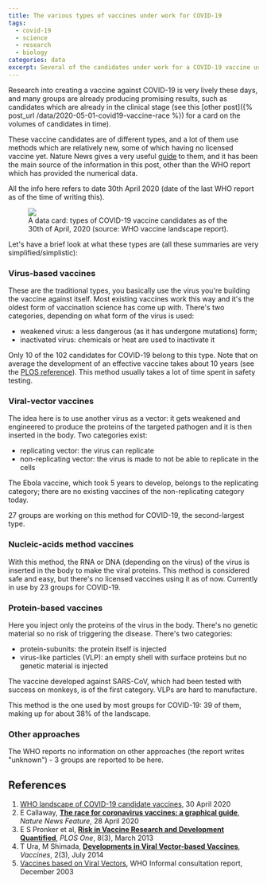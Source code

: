 ```yaml
---
title: The various types of vaccines under work for COVID-19
tags:
  - covid-19
  - science
  - research
  - biology
categories: data
excerpt: Several of the candidates under work for a COVID-19 vaccine use methods and technologies which are novel and not used yet in existing vaccines.
---
```


Research into creating a vaccine against COVID-19 is very lively these days, and many groups are already producing promising results, such as candidates which are already in the clinical stage (see this [other post]({% post_url /data/2020-05-01-covid19-vaccine-race %}) for a card on the volumes of candidates in time).

These vaccine candidates are of different types, and a lot of them use methods which are relatively new, some of which having no licensed vaccine yet. Nature News gives a very useful [guide](#references) to them, and it has been the main source of the information in this post, other than the WHO report which has provided the numerical data.

All the info here refers to date 30th April 2020 (date of the last WHO report as of the time of writing this).

<figure class="responsive">
  <img src="{{ site.url }}{{site.posts_images_path}}covid19-vaccine-types.jpg">
  <figcaption>A data card: types of COVID-19 vaccine candidates as of the 30th of April, 2020 (source: WHO vaccine landscape report).</figcaption>
</figure>

Let's have a brief look at what these types are (all these summaries are very simplified/simplistic):

### Virus-based vaccines

These are the traditional types, you basically use the virus you're building the vaccine against itself. Most existing vaccines work this way and it's the oldest form of vaccination science has come up with. There's two categories, depending on what form of the virus is used:
* weakened virus: a less dangerous (as it has undergone mutations) form;
* inactivated virus: chemicals or heat are used to inactivate it

Only 10 of the 102 candidates for COVID-19 belong to this type. Note that on average the development of an effective vaccine takes about 10 years (see the [PLOS reference](#references)). This method usually takes a lot of time spent in safety testing.

### Viral-vector vaccines

The idea here is to use another virus as a vector: it gets weakened and engineered to produce the proteins of the targeted pathogen and it is then inserted in the body. Two categories exist:
* replicating vector: the virus can replicate
* non-replicating vector: the virus is made to not be able to replicate in the cells

The Ebola vaccine, which took 5 years to develop, belongs to the replicating category; there are no existing vaccines of the non-replicating category today.

27 groups are working on this method for COVID-19, the second-largest type.

### Nucleic-acids method vaccines

With this method, the RNA or DNA (depending on the virus) of the virus is inserted in the body to make the viral proteins. This method is considered safe and easy, but there's no licensed vaccines using it as of now. Currently in use by 23 groups for COVID-19.

### Protein-based vaccines

Here you inject only the proteins of the virus in the body. There's no genetic material so no risk of triggering the disease. There's two categories:
* protein-subunits: the protein itself is injected
* virus-like particles (VLP): an empty shell with surface proteins but no genetic material is injected

The vaccine developed against SARS-CoV, which had been tested with success on monkeys, is of the first category. VLPs are hard to manufacture.

This method is the one used by most groups for COVID-19: 39 of them, making up for about 38% of the landscape.

### Other approaches

The WHO reports no information on other approaches (the report writes "unknown") - 3 groups are reported to be here.

## References

1. [WHO landscape of COVID-19 candidate vaccines](https://www.who.int/who-documents-detail/draft-landscape-of-covid-19-candidate-vaccines), 30 April 2020
2. E Callaway, [**The race for coronavirus vaccines: a graphical guide**](https://www.nature.com/articles/d41586-020-01221-y), _Nature News Feature_, 28 April 2020
3. E S Pronker et al, [**Risk in Vaccine Research and Development Quantified**](https://journals.plos.org/plosone/article?id=10.1371/journal.pone.0057755), _PLOS One_, 8(3), March 2013
4. T Ura, M Shimada, [**Developments in Viral Vector-based Vaccines**](https://www.ncbi.nlm.nih.gov/pmc/articles/PMC4494222/), _Vaccines_, 2(3), July 2014
5. [Vaccines based on Viral Vectors](https://www.who.int/biologicals/publications/trs/areas/vaccines/typhus/viral_vectors/en/), WHO Informal consultation report, December 2003
